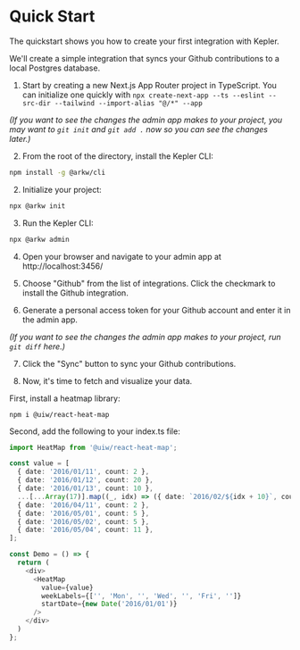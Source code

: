 <!-- this is what the quickstart should look like, when we get the Github integration working -->

# Quick Start

The quickstart shows you how to create your first integration with Kepler. 

We'll create a simple integration that syncs your Github contributions to a local Postgres database.

1. Start by creating a new Next.js App Router project in TypeScript. You can initialize one quickly with `npx create-next-app --ts --eslint --src-dir --tailwind --import-alias "@/*" --app`

_(If you want to see the changes the admin app makes to your project, you may want to `git init` and `git add .` now so you can see the changes later.)_

2. From the root of the directory, install the Kepler CLI:

```bash
npm install -g @arkw/cli
```

2. Initialize your project:

```bash
npx @arkw init
```

3. Run the Kepler CLI:

```bash
npx @arkw admin
```

4. Open your browser and navigate to your admin app at http://localhost:3456/

5. Choose "Github" from the list of integrations. Click the checkmark to install the Github integration.

6. Generate a personal access token for your Github account and enter it in the admin app.

_(If you want to see the changes the admin app makes to your project, run `git diff` here.)_

7. Click the "Sync" button to sync your Github contributions.

8. Now, it's time to fetch and visualize your data. 

First, install a heatmap library:

`npm i @uiw/react-heat-map`

Second, add the following to your index.ts file:

<!-- Refactor to actually fetch data -->

```ts
import HeatMap from '@uiw/react-heat-map';

const value = [
  { date: '2016/01/11', count: 2 },
  { date: '2016/01/12', count: 20 },
  { date: '2016/01/13', count: 10 },
  ...[...Array(17)].map((_, idx) => ({ date: `2016/02/${idx + 10}`, count: idx, content: '' })),
  { date: '2016/04/11', count: 2 },
  { date: '2016/05/01', count: 5 },
  { date: '2016/05/02', count: 5 },
  { date: '2016/05/04', count: 11 },
];

const Demo = () => {
  return (
    <div>
      <HeatMap
        value={value}
        weekLabels={['', 'Mon', '', 'Wed', '', 'Fri', '']}
        startDate={new Date('2016/01/01')}
      />
    </div>
  )
};
```